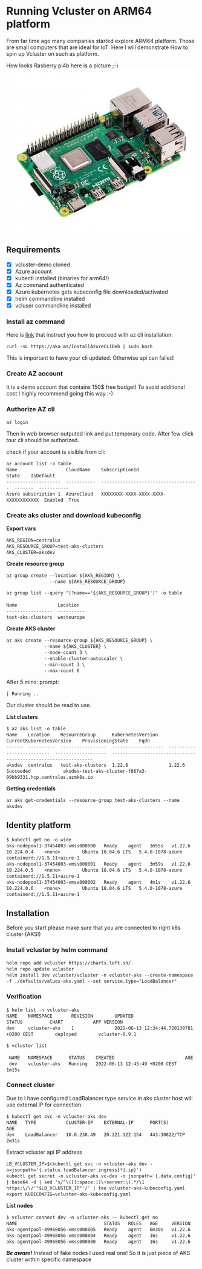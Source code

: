 # Running Vcluster on ARM64 platform
From far time ago many companies started explore ARM64 platform.
Those are small computers that are ideal for IoT. Here I will demonstrate
How to spin up Vcluster on such as platform.  

How looks Rasberry pi4b here is a picture ;-)<br/>
![Rasberry pi 4b](./images/rasberry-pi4b.png)

## Requirements
- [X] vcluster-demo cloned
- [X] Azure account
- [X] kubectl installed (binaries for arm64!)
- [X] Az command authenticated
- [X] Azure kubernetes gets kubeconfig file downloaded/activated
- [X] helm commandline installed
- [X] vcluser commandline installed

### Install az command
Here is [link](https://docs.microsoft.com/en-us/cli/azure/install-azure-cli) that instruct you how to preceed with az cli installation:

```console
curl -sL https://aka.ms/InstallAzureCLIDeb | sudo bash
```

This is important to have your cli updated. Otherwise api can failed!

### Create AZ account
It is a demo account that contains 150$ free budget! To avoid additional cost I highly recommend going this way :-)

### Authorize AZ cli
```console
az login
```
Then in web browser outputed link and put temporary code. After few click tour cli should be authorized.

check if your account is visible from cli:

```console
az account list -o table
Name                  CloudName    SubscriptionId                        State    IsDefault
--------------------  -----------  ------------------------------------  -------  -----------
Azure subscription 1  AzureCloud   XXXXXXXX-XXXX-XXXX-XXXX-XXXXXXXXXXXX  Enabled  True
```

### Create aks cluster and download kubeconfig

**Export vars**
```console
AKS_REGION=centralus
AKS_RESOURCE_GROUP=test-aks-clusters
AKS_CLUSTER=aksdev
```

**Create resource group**
```console
az group create --location ${AKS_REGION} \
                --name ${AKS_RESOURCE_GROUP}
```

```console
az group list --query "[?name=='${AKS_RESOURCE_GROUP}']" -o table

Name               Location
-----------------  ----------
test-aks-clusters  westeurope
```

**Create AKS cluster**
``` 
az aks create --resource-group ${AKS_RESOURCE_GROUP} \
              --name ${AKS_CLUSTER} \
              --node-count 3 \
              --enable-cluster-autoscaler \
              --min-count 3 \
              --max-count 6 
```
After 5 mins:
prompt:
```console
| Running ..
```

Our cluster should be read to use.

**List clusters**
```console
$ az aks list -o table
Name    Location    ResourceGroup      KubernetesVersion    CurrentKubernetesVersion    ProvisioningState    Fqdn
------  ----------  -----------------  -------------------  --------------------------  -------------------  ---------------------------------------------------------------
aksdev  centralus   test-aks-clusters  1.22.6               1.22.6                      Succeeded            aksdev-test-aks-cluster-f867a3-09bb9331.hcp.centralus.azmk8s.io
```

**Getting credentials**
```console
az aks get-credentials --resource-group test-aks-clusters --name aksdev
```

## Identity platform
```console
$ kubectl get no -o wide
aks-nodepool1-37454003-vmss000000   Ready    agent   3m55s   v1.22.6   10.224.0.4    <none>        Ubuntu 18.04.6 LTS   5.4.0-1078-azure   containerd://1.5.11+azure-1
aks-nodepool1-37454003-vmss000001   Ready    agent   3m59s   v1.22.6   10.224.0.5    <none>        Ubuntu 18.04.6 LTS   5.4.0-1078-azure   containerd://1.5.11+azure-1
aks-nodepool1-37454003-vmss000002   Ready    agent   4m1s    v1.22.6   10.224.0.6    <none>        Ubuntu 18.04.6 LTS   5.4.0-1078-azure   containerd://1.5.11+azure-1
```

## Installation
Before you start please make sure that you are connected to right k8s cluster (AKS!)

### Install vcluster by helm command
```console
helm repo add vcluster https://charts.loft.sh/
helm repo update vcluster
helm install dev vcluster/vcluster -n vcluster-aks --create-namespace -f ./defaults/values-aks.yaml --set service.type="LoadBalancer"
```

### Verification
```console
$ helm list -n vcluster-aks
NAME    NAMESPACE       REVISION        UPDATED                                         STATUS          CHART           APP VERSION
dev     vcluster-aks    1               2022-06-13 12:34:44.728139781 +0200 CEST        deployed        vcluster-0.9.1   
```

```console
$ vcluster list

 NAME   NAMESPACE      STATUS    CREATED                          AGE    
 dev    vcluster-aks   Running   2022-06-13 12:45:49 +0200 CEST   1m15s 
```

### Connect cluster
Due to I have configured LoadBalancer type service in aks cluster host will use external IP for connection.

```console
$ kubectl get svc -n vcluster-aks dev
NAME   TYPE           CLUSTER-IP    EXTERNAL-IP      PORT(S)         AGE
dev    LoadBalancer   10.0.238.49   20.221.122.154   443:30822/TCP   2m31s
```

Extract vcluster api IP address
```console
LB_VCLUSTER_IP=$(kubectl get svc -n vcluster-aks dev -o=jsonpath='{.status.loadBalancer.ingress[*].ip}')
kubectl get secret -n vcluster-aks vc-dev -o jsonpath='{.data.config}' | base64 -d | sed 's/^\([[:space:]]\+server:\).*/\1 https:\/\/'"$LB_VCLUSTER_IP"'/' | tee vcluster-aks-kubeconfig.yaml
export KUBECONFIG=vcluster-aks-kubeconfig.yaml
```

**List nodes**
```console
$ vcluster connect dev -n vcluster-aks -- kubectl get no
NAME                                STATUS   ROLES   AGE     VERSION
aks-agentpool-49968056-vmss000005   Ready    agent   6m30s   v1.22.6
aks-agentpool-49968056-vmss000004   Ready    agent   16s     v1.22.6
aks-agentpool-49968056-vmss000000   Ready    agent   16s     v1.22.6
```

***Be aware!***
Instead of fake nodes I used real one! So it is just piece of AKS cluster within specific namespace